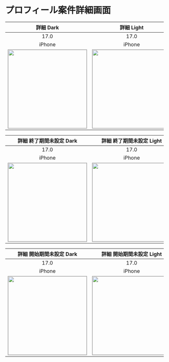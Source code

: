 # プロフィール案件詳細画面

|詳細 Dark|詳細 Light|
|:---:|:---:|
|17.0|17.0|
|iPhone|iPhone|
|<img src='../ReferenceImages_64/プロフィール案件詳細画面/testProjectDetailViewController_詳細_Dark_iPhone_17_0_393x852@3x.png' width='250' style='border: 1px solid #999' />|<img src='../ReferenceImages_64/プロフィール案件詳細画面/testProjectDetailViewController_詳細_Light_iPhone_17_0_393x852@3x.png' width='250' style='border: 1px solid #999' />|

|詳細 終了期間未設定 Dark|詳細 終了期間未設定 Light|
|:---:|:---:|
|17.0|17.0|
|iPhone|iPhone|
|<img src='../ReferenceImages_64/プロフィール案件詳細画面/testProjectDetailViewController_詳細_終了期間未設定_Dark_iPhone_17_0_393x852@3x.png' width='250' style='border: 1px solid #999' />|<img src='../ReferenceImages_64/プロフィール案件詳細画面/testProjectDetailViewController_詳細_終了期間未設定_Light_iPhone_17_0_393x852@3x.png' width='250' style='border: 1px solid #999' />|

|詳細 開始期間未設定 Dark|詳細 開始期間未設定 Light|
|:---:|:---:|
|17.0|17.0|
|iPhone|iPhone|
|<img src='../ReferenceImages_64/プロフィール案件詳細画面/testProjectDetailViewController_詳細_開始期間未設定_Dark_iPhone_17_0_393x852@3x.png' width='250' style='border: 1px solid #999' />|<img src='../ReferenceImages_64/プロフィール案件詳細画面/testProjectDetailViewController_詳細_開始期間未設定_Light_iPhone_17_0_393x852@3x.png' width='250' style='border: 1px solid #999' />|

